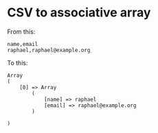 # CSV to associative array

From this:

```csv
name,email
raphael,raphael@example.org
```

To this:
```
Array
(
    [0] => Array
        (
            [name] => raphael
            [email] => raphael@example.org
        )

)
```
